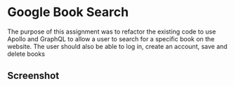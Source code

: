 # Google Book Search
The purpose of this assignment was to refactor the existing code to use Apollo and GraphQL to allow a user to search for a specific book on the website. The user should also be able to log in, create an account, save and delete books

## Screenshot
